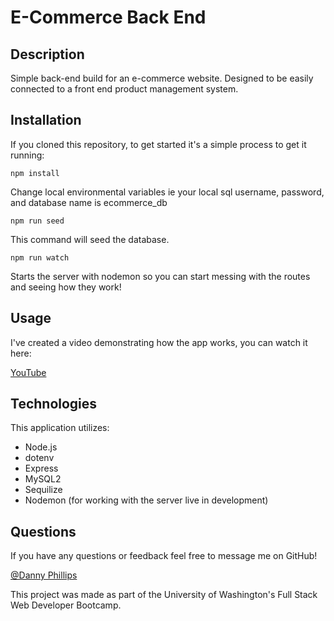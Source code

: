 # E-Commerce Back End

## Description

Simple back-end build for an e-commerce website.  Designed to be easily connected to a front end product management system.

## Installation

If you cloned this repository, to get started it's a simple process to get it running:

 ``` 
 npm install 
 ``` 

Change local environmental variables ie your local sql username, password, and database name is ecommerce_db
 
 ```
 npm run seed
 ```
This command will seed the database.
```
npm run watch
````
Starts the server with nodemon so you can start messing with the routes and seeing how they work!


## Usage

I've created a video demonstrating how the app works, you can watch it here:

[YouTube](https://www.youtube.com/)

## Technologies

This application utilizes:

- Node.js
- dotenv
- Express
- MySQL2
- Sequilize
- Nodemon (for working with the server live in development)

## Questions

If you have any questions or feedback feel free to message me on GitHub!

[@Danny Phillips](https://github.com/danielgphillips)

This project was made as part of the University of Washington's Full Stack Web Developer Bootcamp.